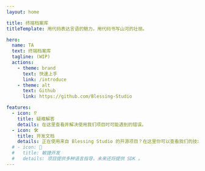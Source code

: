 ```yaml
---
layout: home

title: 终端档案库
titleTemplate: 用代码表达言语的魅力，用代码书写山河的壮丽。

hero:
  name: TA
  text: 终端档案库
  tagline: (WIP)
  actions:
    - theme: brand
      text: 快速上手
      link: /introduce
    - theme: alt
      text: Github
      link: https://github.com/Blessing-Studio

features:
  - icon: ⁉️
    title: 疑难解答
    details: 在这里查看并解决使用我们项目时可能遇到的错误。
  - icon: 🛠️
    title: 开发文档
    details: 正在使用来自 Blessing Studio 的开源项目？在这里你可以查看我们的技术文档。
  # - icon: 🖖
  #   title: 敏捷开发
  #   details: 项目提供多种语言指导，未来还将提供 SDK 。
---
```

